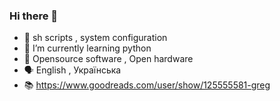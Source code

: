 ### Hi there 👋
- 🤹 sh scripts , system configuration
- 🌱 I’m currently learning python
- 🤩 Opensource software , Open hardware
- 🗣️ English , Українська
- 📚 https://www.goodreads.com/user/show/125555581-greg


<!--
**gregg00/gregg00** is a ✨ _special_ ✨ repository because its `README.md` (this file) appears on your GitHub profile.

Here are some ideas to get you started:

- 🔭 I’m currently working on ...
- 🌱 I’m currently learning ...
- 👯 I’m looking to collaborate on ...
- 🤔 I’m looking for help with ...
- 💬 Ask me about ...
- 📫 How to reach me: ...
- 😄 Pronouns: ...
- ⚡ Fun fact: ...
-->
